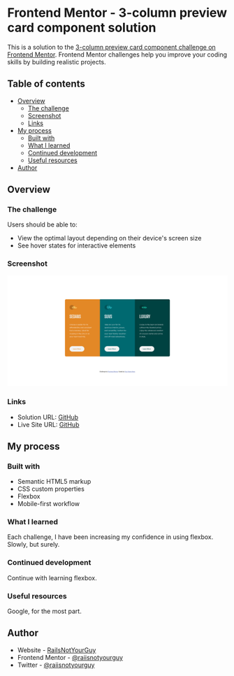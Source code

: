 # Frontend Mentor - 3-column preview card component solution

This is a solution to the [3-column preview card component challenge on Frontend Mentor](https://www.frontendmentor.io/challenges/3column-preview-card-component-pH92eAR2-). Frontend Mentor challenges help you improve your coding skills by building realistic projects. 

## Table of contents

- [Overview](#overview)
  - [The challenge](#the-challenge)
  - [Screenshot](#screenshot)
  - [Links](#links)
- [My process](#my-process)
  - [Built with](#built-with)
  - [What I learned](#what-i-learned)
  - [Continued development](#continued-development)
  - [Useful resources](#useful-resources)
- [Author](#author)

## Overview

### The challenge

Users should be able to:

- View the optimal layout depending on their device's screen size
- See hover states for interactive elements

### Screenshot

![](images/screenshot.png)

### Links

- Solution URL: [GitHub](https://raiisnotyourguy.github.io/3-column-preview-card-component-main/)
- Live Site URL: [GitHub](https://github.com/RaiIsNotYourGuy/3-column-preview-card-component-main)

## My process

### Built with

- Semantic HTML5 markup
- CSS custom properties
- Flexbox
- Mobile-first workflow

### What I learned

Each challenge, I have been increasing my confidence in using flexbox. Slowly, but surely.

### Continued development

Continue with learning flexbox. 

### Useful resources

Google, for the most part.

## Author

- Website - [RaiIsNotYourGuy](https://www.github.com/raiisnotyourguy)
- Frontend Mentor - [@raiisnotyourguy](https://www.frontendmentor.io/profile/raiisnotyourguy)
- Twitter - [@raiisnotyourguy](https://www.twitter.com/raiisnotyourguy)
